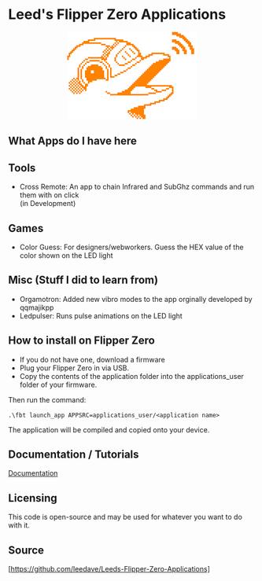 # Leed's Flipper Zero Applications

 <div style="text-align:center"><img src="Misc/ledpulser/assets/flipper_logo_orange.png"/></div>

## What Apps do I have here 

## Tools
- Cross Remote: An app to chain Infrared and SubGhz commands and run them with on click<br>
(in Development)

## Games
- Color Guess: For designers/webworkers. Guess the HEX value of the color shown on the LED light<br>

## Misc (Stuff I did to learn from)
- Orgamotron: Added new vibro modes to the app orginally developed by qqmajikpp<br>
- Ledpulser: Runs pulse animations on the LED light<br>

## How to install on Flipper Zero
- If you do not have one, download a firmware<br>
- Plug your Flipper Zero in via USB. <br>
- Copy the contents of the application folder into the applications_user folder of your firmware. <br> 

Then run the command: 
 ```
.\fbt launch_app APPSRC=applications_user/<application name>
 ```
The application will be compiled and copied onto your device. 

## Documentation / Tutorials
<a href="Tutorials">Documentation</a>

## Licensing
This code is open-source and may be used for whatever you want to do with it. 

## Source
[https://github.com/leedave/Leeds-Flipper-Zero-Applications]